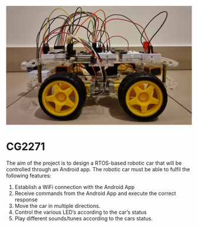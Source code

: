 ![](assets/2271bot.jpg)
# CG2271
The aim of the project is to design a RTOS-based robotic car that will be controlled through an Android app. The robotic car must be able to fulfil the following features:
1. Establish a WiFi connection with the Android App
2. Receive commands from the Android App and execute the correct response
3. Move the car in multiple directions. 
4. Control the various LED’s according to the car’s status
5. Play different sounds/tunes according to the cars status.